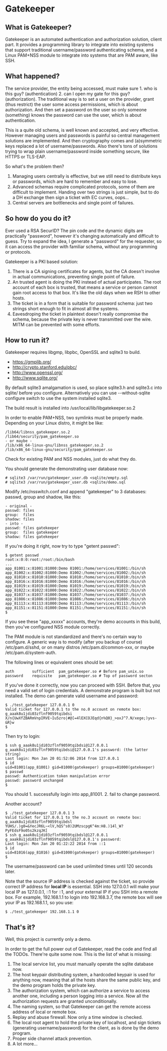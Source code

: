 Gatekeeper
====
## What is Gatekeeper?
Gatekeeper is an automated authentication and authorization solution, client
part. It provides a programming library to integrate into existing systems
that support traditional username/password authenticating schema, and a Linux
PAM+NSS module to integrate into systems that are PAM aware, like SSH.

## What happened?
The service provider, the entity being accessed, must make sure 1. who is this
guy? (authentication) 2. can I open my gate for this guy? (authorization). The
traditional way is to set a user on the provider, grant (thus restrict) the
user some access permissions, which is about authorization. And then set a
password on the user so only someone (something) knows the password can use the
user, which is about authentication.

This is a quite old schema, is well known and accepted, and very effective.
However managing users and passwords is painful so central management solutions
are implemented. And then cryptography comes and (a)symmetric keys replaced a
lot of username/passwords. Also there's tons of solutions trying to wrap plain
username/password inside something secure, like HTTPS or TLS-EAP.

So what's the problem then?

1. Managing users centrally is effective, but we still need to distribute keys
or passwords, which are hard to remember and easy to lose.
2. Advanced schemas require complicated protocols, some of them are difficult
to implement. Handing over two strings is just simple, but to do a DH exchange
then sign a ticket with EC curves, oops...
3. Central servers are bottlenecks and single point of failures.

## So how do you do it?
Ever used a RSA SecurID? The pin code and the dynamic digits are practically
"password", however it's changing automatically and difficult to guess. Try to
expand the idea, I generate a "password" for the requester, so it can access
the provider with familiar schema, without any programming or protocols.

Gatekeeper is a PKI based solution:

1. There is a CA signing certificates for agents, but the CA doesn't involve
in actual communications, preventing single point of failure.
2. An trusted agent is doing the PKI instead of actual participates. The root
account of each box is trusted, that means a service or person cannot gain
root access to that box. It's like the old days when we RSH to other hosts.
3. The ticket is in a form that is suitable for password schema: just two
strings short enough to fit in almost all the systems.
4. Eavesdroping the ticket in plaintext doesn't really compromise the schema,
because the private key is never transmitted over the wire. MITM can be
prevented with some efforts.

## How to run it?
Gatekeeper requires libgmp, libpbc, OpenSSL and sqlite3 to build.
* https://gmplib.org/
* http://crypto.stanford.edu/pbc/
* http://www.openssl.org/
* http://www.sqlite.org/

By default sqlite3 amalgamation is used, so place sqlite3.h and sqlite3.c
into sqlite/ before you configure. Alternatively you can use --without-sqlite
configure switch to use the system installed sqlite3.

The build result is installed into /usr/local/lib/libgatekeeper.so.2

In order to enable PAM+NSS, two symlinks must be properly made. Depending on
your Linux distro, it might be like:
```shell
/lib64/libnss_gatekeeper.so.2
/lib64/security/pam_gatekeeper.so
- or maybe -
/lib/x86_64-linux-gnu/libnss_gatekeeper.so.2
/lib/x86_64-linux-gnu/security/pam_gatekeeper.so
```

Check for existing PAM and NSS modules, just do what they do.

You should generate the demonstrating user database now:
```shell
# sqlite3 /var/run/gatekeeper_user.db <sqlite/empty.sql
# sqlite3 /var/run/gatekeeper_user.db <sqlite/demo.sql
```

Modify /etc/nsswitch.conf and append "gatekeeper" to 3 databases: passwd, group
and shadow, like this:
```shell
- original -
passwd: files
group:  files
shadow: files
- into -
passwd: files gatekeeper
group:  files gatekeeper
shadow: files gatekeeper
```

If you're doing it right, now try to type "getent passwd":
```shell
$ getent passwd
root:x:0:0:root:/root:/bin/bash
...
app_81001:x:81001:81000:Demo 81001:/home/services/81001:/bin/sh
app_81002:x:81002:81000:Demo 81002:/home/services/81002:/bin/sh
app_81010:x:81010:81000:Demo 81010:/home/services/81010:/bin/sh
app_81016:x:81016:81000:Demo 81016:/home/services/81016:/bin/sh
app_81019:x:81019:81000:Demo 81019:/home/services/81019:/bin/sh
app_81022:x:81022:81000:Demo 81022:/home/services/81022:/bin/sh
app_81037:x:81037:81000:Demo 81037:/home/services/81037:/bin/sh
app_81086:x:81086:81000:Demo 81086:/home/services/81086:/bin/sh
app_81113:x:81113:81000:Demo 81113:/home/services/81113:/bin/sh
app_81151:x:81151:81000:Demo 81151:/home/services/81151:/bin/sh
$
```

If you see these "app_xxxxx" accounts, they're demo accounts in this build,
then you've configured NSS module correctly.

The PAM module is not standardized and there's no certain way to configure.
A generic way is to modify (after you backup of course) /etc/pam.d/sshd, or
on many distros /etc/pam.d/common-xxx, or maybe /etc/pam.d/system-auth.

The following lines or equivalent ones should be set:
```shell
auth        sufficient  pam_gatekeeper.so # Before pam_unix.so
password    requisite   pam_gatekeeper.so # Top of password secton
```

If you've done it correctly, now you can proceed with SSH. Before that, you
need a valid set of login credentials. A demonstrate program is built but not
installed. The demo can generate valid username and password:
```shell
$ ./test_gatekeeper 127.0.0.1 0
Valid ticket for 127.0.0.1 to the no.0 account on remote box:
g_aaak8u1jdi03zflnf9059tqibdsi
X/n{UwXfZBARmVnpIRVE~Iu5zro|#@[=4lEXCOJEqd{n%Q0}_>oxJ^7.N/xege;)yvs-&R}w
$
```
Then try to login:
```shell
$ ssh g_aaak8u1jdi03zflnf9059tqibdsi@127.0.0.1
g_aaak8u1jdi03zflnf9059tqibdsi@127.0.0.1's password: (the latter string)
Last login: Mon Jan 20 01:52:06 2014 from 127.0.0.1
$ id
uid=81001(app_81001) gid=81000(gatekeeper) groups=81000(gatekeeper)
$ passwd
passwd: Authentication token manipulation error
passwd: password unchanged
$
```

You should 1. successfully login into app_81001. 2. fail to change password.

Another account?
```shell
$ ./test_gatekeeper 127.0.0.1 3
Valid ticket for 127.0.0.1 to the no.3 account on remote box:
g_aaak8u1jdi03zflnf9059tqibdsl
YUHS/.)g0=&YecJR6L~<lV,hQS^s0)2UMzscpgK^4m:H8.)14l_W?PyFEdsF9o05s2kzqJK[
$ ssh g_aaak8u1jdi03zflnf9059tqibdsl@127.0.0.1
g_aaak8u1jdi03zflnf9059tqibdsl@127.0.0.1's password:
Last login: Mon Jan 20 01:22:22 2014 from ::1
$ id
uid=81016(app_81016) gid=81000(gatekeeper) groups=81000(gatekeeper)
$
```

The username/password can be used unlimited times until 120 seconds later.

Note that the source IP address is checked against the ticket, so provide
correct IP address for __local IP__ is essential. SSH into 127.0.0.1 will
make your local IP as 127.0.0.1, ::1 for ::1, and your external IP if you
SSH into a remote box. For example, 192.168.1.1 to login into 192.168.3.7,
the remote box will see your IP as 192.168.1.1, so you use:
```shell
$ ./test_gatekeeper 192.168.1.1 0
```

## That's it?
Well, this project is currently only a demo.

In order to get the full power out of Gatekeeper, read the code and find all
the TODOs. There're quite some now. This is the list of what is missing:

1. The local service list, you must manually operate the sqlite database now.
2. The host keypair distributing system, a hardcoded keypair is used for
anything now, meaning that all the hosts share the same public key, and the
demo program holds the private key.
3. The authorization system, which can authorize a service to access another
one, including a person logging into a service. Now all the authorization
requests are granted unconditionally.
4. The naming system, so that Gatekeeper can get the remote access address of
local or remote box.
5. Replay and abuse firewall. Now only a time window is checked.
6. The local root agent to hold the private key of localhost, and sign tickets
(generating username/password) for the client, as is done by the demo program.
7. Proper side channel attack prevention.
8. A lot more...
